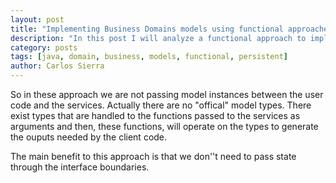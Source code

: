 ```yaml
---
layout: post
title: "Implementing Business Domains models using functional approaches in Java"
description: "In this post I will analyze a functional approach to implementing business domains that are stored in a database"
category: posts
tags: [java, domain, business, models, functional, persistent]
author: Carlos Sierra
---
```


So in these approach we are not passing model instances between the user code and the services. Actually there are no "offical" model types. There exist types that are handled to the functions passed to the services as arguments and then, these functions, will operate on the types to generate the ouputs needed by the client code.

The main benefit to this approach is that we don''t need to pass state through the interface boundaries.


